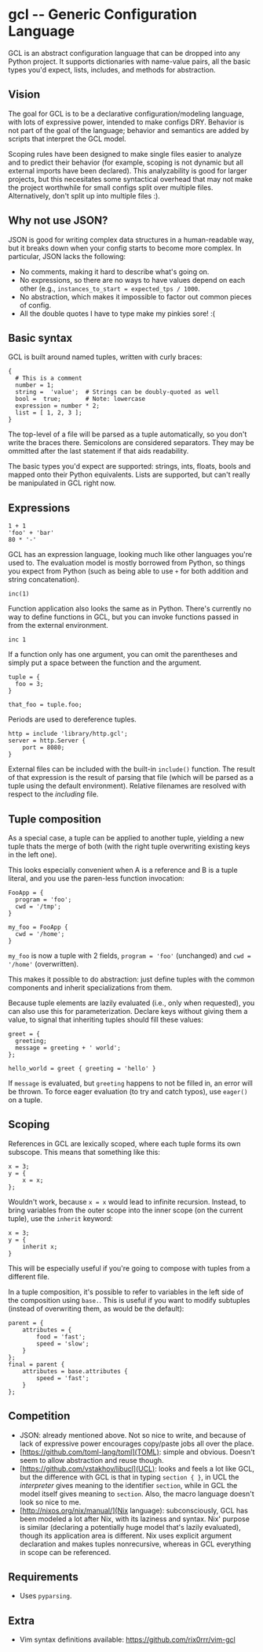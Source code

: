 gcl -- Generic Configuration Language
=====================================

GCL is an abstract configuration language that can be dropped into any Python
project. It supports dictionaries with name-value pairs, all the basic types
you'd expect, lists, includes, and methods for abstraction.

Vision
------

The goal for GCL is to be a declarative configuration/modeling language, with
lots of expressive power, intended to make configs DRY. Behavior is not part of
the goal of the language; behavior and semantics are added by scripts that
interpret the GCL model.

Scoping rules have been designed to make single files easier to analyze and to
predict their behavior (for example, scoping is not dynamic but all external
imports have been declared). This analyzability is good for larger projects,
but this necesitates some syntactical overhead that may not make the project
worthwhile for small configs split over multiple files. Alternatively, don't
split up into multiple files :).

Why not use JSON?
-----------------

JSON is good for writing complex data structures in a human-readable way, but
it breaks down when your config starts to become more complex. In particular,
JSON lacks the following:

* No comments, making it hard to describe what's going on.
* No expressions, so there are no ways to have values depend on each other
  (e.g., `instances_to_start = expected_tps / 1000`.
* No abstraction, which makes it impossible to factor out common pieces of
  config.
* All the double quotes I have to type make my pinkies sore! :(

Basic syntax
------------

GCL is built around named tuples, written with curly braces:

    {
      # This is a comment
      number = 1;
      string =  'value';  # Strings can be doubly-quoted as well
      bool =  true;       # Note: lowercase
      expression = number * 2; 
      list = [ 1, 2, 3 ];
    }

The top-level of a file will be parsed as a tuple automatically, so you don't
write the braces there. Semicolons are considered separators. They may be
ommitted after the last statement if that aids readability.

The basic types you'd expect are supported: strings, ints, floats, bools and
mapped onto their Python equivalents. Lists are supported, but can't really be
manipulated in GCL right now.

Expressions
-----------

    1 + 1
    'foo' + 'bar'
    80 * '-'

GCL has an expression language, looking much like other languages you're used
to. The evaluation model is mostly borrowed from Python, so things you expect
from Python (such as being able to use `+` for both addition and string
concatenation).

    inc(1)

Function application also looks the same as in Python. There's currently no way
to define functions in GCL, but you can invoke functions passed in from the
external environment.

    inc 1

If a function only has one argument, you can omit the parentheses and simply
put a space between the function and the argument.

    tuple = {
      foo = 3;
    }

    that_foo = tuple.foo;

Periods are used to dereference tuples.

    http = include 'library/http.gcl';
    server = http.Server {
        port = 8080;
    }

External files can be included with the built-in `include()` function. The
result of that expression is the result of parsing that file (which will be
parsed as a tuple using the default environment). Relative filenames are
resolved with respect to the _including_ file.


Tuple composition
-----------------

As a special case, a tuple can be applied to another tuple, yielding a new
tuple thats the merge of both (with the right tuple overwriting existing keys
in the left one).

This looks especially convenient when A is a reference and B is a tuple
literal, and you use the paren-less function invocation:

    FooApp = {
      program = 'foo';
      cwd = '/tmp';
    }

    my_foo = FooApp {
      cwd = '/home';
    }

`my_foo` is now a tuple with 2 fields, `program = 'foo'` (unchanged) and
`cwd = '/home'` (overwritten).

This makes it possible to do abstraction: just define tuples with the common
components and inherit specializations from them.

Because tuple elements are lazily evaluated (i.e., only when requested), you
can also use this for parameterization. Declare keys without giving them a
value, to signal that inheriting tuples should fill these values:

    greet = {
      greeting;
      message = greeting + ' world';
    };

    hello_world = greet { greeting = 'hello' }

If `message` is evaluated, but `greeting` happens to not be filled in, an
error will be thrown. To force eager evaluation (to try and catch typos), use
`eager()` on a tuple.

Scoping
-------

References in GCL are lexically scoped, where each tuple forms its own
subscope. This means that something like this:

    x = 3;
    y = {
        x = x;
    };

Wouldn't work, because `x = x` would lead to infinite recursion. Instead,
to bring variables from the outer scope into the inner scope (on the current
tuple), use the `inherit` keyword:

    x = 3;
    y = {
        inherit x;
    }

This will be especially useful if you're going to compose with tuples from a
different file.

In a tuple composition, it's possible to refer to variables in the left side of
the composition using `base.`. This is useful if you want to modify subtuples
(instead of overwriting them, as would be the default):

    parent = {
        attributes = {
            food = 'fast';
            speed = 'slow';
        }
    };
    final = parent {
        attributes = base.attributes {
            speed = 'fast';
        }
    };

Competition
-----------

* JSON: already mentioned above. Not so nice to write, and because of lack of
  expressive power encourages copy/paste jobs all over the place.
* [https://github.com/toml-lang/toml](TOML): simple and obvious. Doesn't seem
  to allow abstraction and reuse though.
* [https://github.com/vstakhov/libucl](UCL): looks and feels a lot like GCL,
  but the difference with GCL is that in typing `section { }`, in UCL the
  _interpreter_ gives meaning to the identifier `section`, while in GCL the
  model itself gives meaning to `section`. Also, the macro language doesn't
  look so nice to me.
* [http://nixos.org/nix/manual/](Nix language): subconsciously, GCL has been
  modeled a lot after Nix, with its laziness and syntax. Nix' purpose is
  similar (declaring a potentially huge model that's lazily evaluated), though
  its application area is different. Nix uses explicit argument declaration and
  makes tuples nonrecursive, whereas in GCL everything in scope can be
  referenced.

Requirements
------------

* Uses `pyparsing`.

Extra
-----

* Vim syntax definitions available: https://github.com/rix0rrr/vim-gcl
